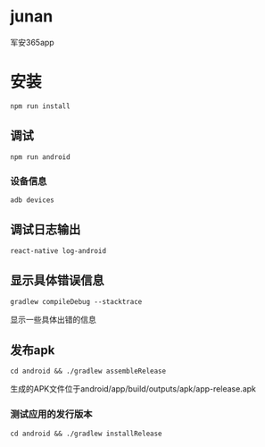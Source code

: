 # junan
军安365app

# 安装
```
npm run install
```
## 调试
```
npm run android
```
### 设备信息
```
adb devices
```
 
## 调试日志输出
```
react-native log-android
```
## 显示具体错误信息
```
gradlew compileDebug --stacktrace
```
显示一些具体出错的信息

## 发布apk
```
cd android && ./gradlew assembleRelease
```

生成的APK文件位于android/app/build/outputs/apk/app-release.apk
### 测试应用的发行版本
```
cd android && ./gradlew installRelease
```
